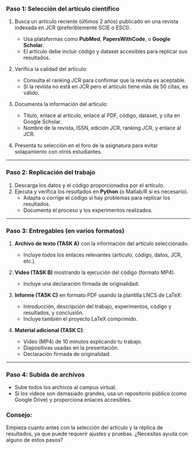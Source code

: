 ### **Paso 1: Selección del artículo científico**  
1. Busca un artículo reciente (últimos 2 años) publicado en una revista indexada en JCR (preferiblemente SCIE o ESCI).  
   - Usa plataformas como **PubMed**, **PapersWithCode**, o **Google Scholar**.  
   - El artículo debe incluir código y dataset accesibles para replicar sus resultados.  

2. Verifica la calidad del artículo:  
   - Consulta el ranking JCR para confirmar que la revista es aceptable.  
   - Si la revista no está en JCR pero el artículo tiene más de 50 citas, es válido.  

3. Documenta la información del artículo:  
   - Título, enlace al artículo, enlace al PDF, código, dataset, y cita en Google Scholar.  
   - Nombre de la revista, ISSN, edición JCR, ranking JCR, y enlace al JCR.  

4. Presenta tu selección en el foro de la asignatura para evitar solapamiento con otros estudiantes.  

---

### **Paso 2: Replicación del trabajo**  
1. Descarga los datos y el código proporcionados por el artículo.  
2. Ejecuta y verifica los resultados en **Python** (o Matlab/R si es necesario).  
   - Adapta o corrige el código si hay problemas para replicar los resultados.  
   - Documenta el proceso y los experimentos realizados.  

---

### **Paso 3: Entregables (en varios formatos)**  
1. **Archivo de texto (TASK A)** con la información del artículo seleccionado.  
   - Incluye todos los enlaces relevantes (artículo, código, datos, JCR, etc.).  

2. **Video (TASK B)** mostrando la ejecución del código (formato MP4).  
   - Incluye una declaración firmada de originalidad.  

3. **Informe (TASK C)** en formato PDF usando la plantilla LNCS de LaTeX:  
   - Introducción, descripción del trabajo, experimentos, código y resultados, y conclusión.  
   - Incluye también el proyecto LaTeX comprimido.  

4. **Material adicional (TASK C)**:  
   - Video (MP4) de 10 minutos explicando tu trabajo.  
   - Diapositivas usadas en la presentación.  
   - Declaración firmada de originalidad.  

---

### **Paso 4: Subida de archivos**  
- Sube todos los archivos al campus virtual.  
- Si los videos son demasiado grandes, usa un repositorio público (como Google Drive) y proporciona enlaces accesibles.  

### **Consejo:**  
Empieza cuanto antes con la selección del artículo y la réplica de resultados, ya que puede requerir ajustes y pruebas. ¿Necesitas ayuda con alguno de estos pasos?  
